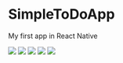 # SimpleToDoApp

My first app in React Native

![](https://github.com/myleslouw/FirstApp/blob/master/TodoAppGIFS/Add.gif)
![](https://github.com/myleslouw/FirstApp/blob/master/TodoAppGIFS/Element.gif)
![](https://github.com/myleslouw/FirstApp/blob/master/TodoAppGIFS/Delete.gif)
![](https://github.com/myleslouw/FirstApp/blob/master/TodoAppGIFS/complete.gif)
![](https://github.com/myleslouw/FirstApp/blob/master/TodoAppGIFS/edit.gif)
